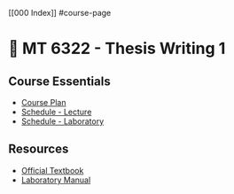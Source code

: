 [[000 Index]] #course-page

# 📓 MT 6322 - Thesis Writing 1

## Course Essentials
- [Course Plan]()
- [Schedule - Lecture]()
- [Schedule - Laboratory]()

## Resources
- [Official Textbook]()
- [Laboratory Manual]()